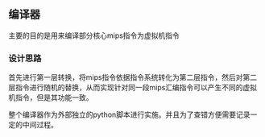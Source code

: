 ## 编译器
主要的目的是用来编译部分核心mips指令为虚拟机指令

### 设计思路

首先进行第一层转换，将mips指令依据指令系统转化为第二层指令，然后对第二层指令进行随机的替换，从而实现针对同一段mips汇编指令可以产生不同的虚拟机指令，但是其功能一致。

整个编译器作为外部独立的python脚本进行实施。并且为了查错方便需要记录一定的中间过程。